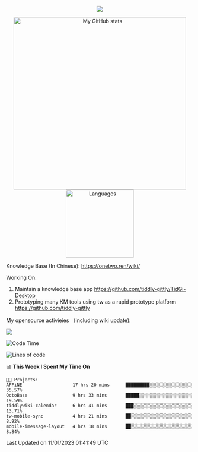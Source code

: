 <a href="https://github.com/linonetwo">
    <p align="center">
        <img src="https://github-profile-trophy.vercel.app/?username=linonetwo&column=7&theme=onedark"/>
    </p>
</a>
<a align="center" href="https://github.com/linonetwo">
  <p align="center">
    <img src="https://github-readme-stats.vercel.app/api?username=linonetwo&show_icons=true&count_private=true" alt="My GitHub stats" width="465"/>
    <img src="https://github-readme-stats.vercel.app/api/top-langs/?username=linonetwo&layout=compact&langs_count=10" alt="Languages" height="183">
  </p>
</a>

Knowledge Base (In Chinese): https://onetwo.ren/wiki/

Working On: 

1. Maintain a knowledge base app https://github.com/tiddly-gittly/TidGi-Desktop
1. Prototyping many KM tools using tw as a rapid prototype platform https://github.com/tiddly-gittly

My opensource activieies （including wiki update):

![](https://visitor-badge.glitch.me/badge?page_id=linonetwo.linonetwo)

<!--START_SECTION:waka-->
![Code Time](http://img.shields.io/badge/Code%20Time-1%2C456%20hrs%2046%20mins-blue)

![Lines of code](https://img.shields.io/badge/From%20Hello%20World%20I%27ve%20Written-2%20Million%20lines%20of%20code-blue)

📊 **This Week I Spent My Time On** 

```text
🐱‍💻 Projects: 
AFFiNE                   17 hrs 20 mins      █████████░░░░░░░░░░░░░░░░   35.57% 
OctoBase                 9 hrs 33 mins       █████░░░░░░░░░░░░░░░░░░░░   19.59% 
tiddlywiki-calendar      6 hrs 41 mins       ███░░░░░░░░░░░░░░░░░░░░░░   13.71% 
tw-mobile-sync           4 hrs 21 mins       ██░░░░░░░░░░░░░░░░░░░░░░░   8.92% 
mobile-imessage-layout   4 hrs 18 mins       ██░░░░░░░░░░░░░░░░░░░░░░░   8.84%

```


 Last Updated on 11/01/2023 01:41:49 UTC
<!--END_SECTION:waka-->
